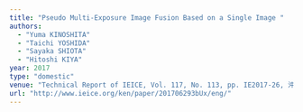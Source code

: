 ```yaml
---
title: "Pseudo Multi-Exposure Image Fusion Based on a Single Image "
authors:
  - "Yuma KINOSHITA"
  - "Taichi YOSHIDA"
  - "Sayaka SHIOTA"
  - "Hitoshi KIYA"
year: 2017
type: "domestic"
venue: "Technical Report of IEICE, Vol. 117, No. 113, pp. IE2017-26, 沖縄県那覇市, 2017-06-29."
url: "http://www.ieice.org/ken/paper/201706293bUx/eng/"
---
```

